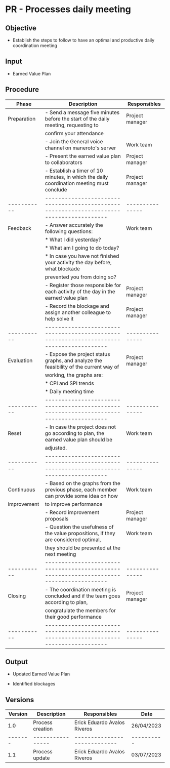 # PR - Processes daily meeting

## Objective

- Establish the steps to follow to have an optimal and productive daily coordination meeting

## Input

- Earned Value Plan

## Procedure

| Phase       | Description                                                                              | Responsibles    | 
| ----------- | ---------------------------------------------------------------------------------------- | --------------- | 
| Preparation | - Send a message five minutes before the start of the daily meeting, requesting to       | Project manager |
|             |   confirm your attendance                                                                |                 |
|             | - Join the General voice channel on maneroto's server                                    | Work team       |
|             | - Present the earned value plan to collaborators                                         | Project manager |
|             | - Establish a timer of 10 minutes, in which the daily coordination meeting must conclude | Project manager |
| ----------- | ---------------------------------------------------------------------------------------- | --------------- |
| Feedback    | - Answer accurately the following questions:                                             | Work team       |
|             |     * What I did yesterday?                                                              |                 |
|             |     * What am I going to do today?                                                       |                 |
|             |     * In case you have not finished your activity the day before, what blockade          |                 |
|             |       prevented you from doing so?                                                       |                 |
|             | - Register those responsible for each activity of the day in the earned value plan       | Project manager |
|             | - Record the blockage and assign another colleague to help solve it                      | Project manager |
| ----------- | ---------------------------------------------------------------------------------------- | --------------- |
| Evaluation  | - Expose the project status graphs, and analyze the feasibility of the current way of    | Project manager |
|             |   working, the graphs are:                                                               |                 |
|             |     * CPI and SPI trends                                                                 |                 |
|             |     * Daily meeting time                                                                 |                 |
| ----------- | ---------------------------------------------------------------------------------------- | --------------- |
| Reset       | - In case the project does not go according to plan, the earned value plan should be     | Work team       |
|             |   adjusted.                                                                              |                 |
| ----------- | ---------------------------------------------------------------------------------------- | --------------- |
| Continuous  | - Based on the graphs from the previous phase, each member can provide some idea on how  | Work team       |
| improvement |   to improve performance                                                                 |                 |
|             | - Record improvement proposals                                                           | Project manager |
|             | - Question the usefulness of the value propositions, if they are considered optimal,     | Work team       | 
|             |   they should be presented at the next meeting                                           |                 | 
| ----------- | ---------------------------------------------------------------------------------------- | --------------- |
| Closing     | - The coordination meeting is concluded and if the team goes according to plan,          | Project manager | 
|             |   congratulate the members for their good performance                                    |                 | 
| ----------- | ---------------------------------------------------------------------------------------- | --------------- |

## Output

- Updated Earned Value Plan

- Identified blockages 

## Versions

| Version | Description      | Responsibles                 | Date       |
| ------- | ---------------- | ---------------------------- | ---------- |
| 1.0     | Process creation | Erick Eduardo Avalos Riveros | 26/04/2023 |
| ------- | ---------------- | ---------------------------- | ---------- |
| 1.1     | Process update   | Erick Eduardo Avalos Riveros | 03/07/2023 |